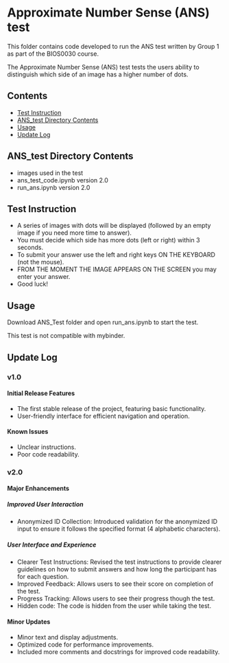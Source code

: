 
# Approximate Number Sense (ANS) test

This folder contains code developed to run the ANS test written by Group 1 as part of the BIOS0030 course.

The Approximate Number Sense (ANS) test tests the users ability to distinguish which side of an image has a higher number of dots.

## Contents
- [Test Instruction](#test-instruction)
- [ANS_test Directory Contents](#ANS_test-Directory-Contents)
- [Usage](#usage)
- [Update Log](#update-log)

## ANS_test Directory Contents
- images used in the test
- ans_test_code.ipynb version 2.0
- run_ans.ipynb version 2.0
  
## Test Instruction

* A series of images with dots will be displayed (followed by an empty image if you need more time to answer).
* You must decide which side has more dots (left or right) within 3 seconds.
* To submit your answer use the left and right keys ON THE KEYBOARD (not the mouse).
* FROM THE MOMENT THE IMAGE APPEARS ON THE SCREEN you may enter your answer.
* Good luck!
  
## Usage

Download ANS_Test folder and open run_ans.ipynb to start the test.

This test is not compatible with mybinder.

## Update Log

### v1.0

#### Initial Release Features
- The first stable release of the project, featuring basic functionality.
- User-friendly interface for efficient navigation and operation.

#### Known Issues
- Unclear instructions.
- Poor code readability.

### v2.0

#### Major Enhancements

##### Improved User Interaction
- Anonymized ID Collection: Introduced validation for the anonymized ID input to ensure it follows the specified format (4 alphabetic characters).

##### User Interface and Experience
- Clearer Test Instructions: Revised the test instructions to provide clearer guidelines on how to submit answers and how long the participant has for each question.
- Improved Feedback: Allows users to see their score on completion of the test.
- Progress Tracking: Allows users to see their progress though the test.
- Hidden code: The code is hidden from the user while taking the test.

#### Minor Updates
- Minor text and display adjustments.
- Optimized code for performance improvements.
- Included more comments and docstrings for improved code readability.
